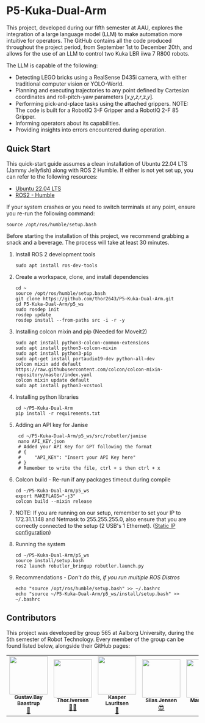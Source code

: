 # P5-Kuka-Dual-Arm
This project, developed during our fifth semester at AAU, explores the integration of a large language model (LLM) to make automation more intuitive for operators. The GitHub contains all the code produced throughout the project period, from September 1st to December 20th, and allows for the use of an LLM to control two Kuka LBR iiwa 7 R800 robots.

The LLM is capable of the following:
- Detecting LEGO bricks using a RealSense D435i camera, with either traditional computer vision or YOLO-World.
- Planning and executing trajectories to any point defined by Cartesian coordinates and roll-pitch-yaw parameters [𝑥,𝑦,𝑧,𝑟,z,𝑦].
- Performing pick-and-place tasks using the attached grippers. NOTE: The code is built for a RobotIQ 3-F Gripper and a RobotIQ 2-F 85 Gripper.
- Informing operators about its capabilities.
- Providing insights into errors encountered during operation.

## Quick Start
This quick-start guide assumes a clean installation of Ubuntu 22.04 LTS (Jammy Jellyfish) along with ROS 2 Humble. If either is not yet set up, you can refer to the following resources:
- [Ubuntu 22.04 LTS](https://medium.com/@maheshdeshmukh22/how-to-install-ubuntu-22-04-lts-on-virtualbox-in-windows-11-6c259ce8ef60)
- [ROS2 - Humble](https://docs.ros.org/en/humble/Installation/Ubuntu-Install-Debs.html)

If your system crashes or you need to switch terminals at any point, ensure you re-run the following command:

    source /opt/ros/humble/setup.bash
    
Before starting the installation of this project, we recommend grabbing a snack and a beverage. The process will take at least 30 minutes.

1. Install ROS 2 development tools

    ```shell
    sudo apt install ros-dev-tools
    ```

2. Create a workspace, clone, and install dependencies

    ```shell
    cd ~
    source /opt/ros/humble/setup.bash
    git clone https://github.com/thor2643/P5-Kuka-Dual-Arm.git
    cd P5-Kuka-Dual-Arm/p5_ws
    sudo rosdep init
    rosdep update
    rosdep install --from-paths src -i -r -y
    ```

3. Installing colcon mixin and pip (Needed for Moveit2)

    ```shell
    sudo apt install python3-colcon-common-extensions
    sudo apt install python3-colcon-mixin
    sudo apt install python3-pip
    sudo apt-get install portaudio19-dev python-all-dev
    colcon mixin add default https://raw.githubusercontent.com/colcon/colcon-mixin-repository/master/index.yaml
    colcon mixin update default
    sudo apt install python3-vcstool
    ```

4. Installing python libraries

    ```shell
    cd ~/P5-Kuka-Dual-Arm
    pip install -r requirements.txt
    ```

5. Adding an API key for Janise

   ```shell
    cd ~/P5-Kuka-Dual-Arm/p5_ws/src/robutler/janise
    nano API_KEY.json
    # Added your API Key for GPT following the format
    # {
    #     "API_KEY": "Insert your API Key here"
    # }
    # Remember to write the file, ctrl + s then ctrl + x
    ```

6. Colcon build - Re-run if any packages timeout during compile

    ```shell
    cd ~/P5-Kuka-Dual-Arm/p5_ws
    export MAKEFLAGS="-j3"
    colcon build --mixin release
    ```
 
8. NOTE: If you are running on our setup, remember to set your IP to 172.31.1.148 and Netmask to 255.255.255.0, also ensure that you are correctly connected to the setup (2 USB's 1 Ethernet). ([Static IP configuration](https://linuxconfig.org/how-to-configure-static-ip-address-on-ubuntu-22-04-jammy-jellyfish-desktop-server))
   
9. Running the system

    ```shell
    cd ~/P5-Kuka-Dual-Arm/p5_ws
    source install/setup.bash
    ros2 launch robutler_bringup robutler.launch.py
    ```
    
10. Recommendations - *Don't do this, if you run multiple ROS Distros*

    ```shell
    echo "source /opt/ros/humble/setup.bash" >> ~/.bashrc
    echo "source ~/P5-Kuka-Dual-Arm/p5_ws/install/setup.bash" >> ~/.bashrc
    ```

## Contributors
This project was developed by group 565 at Aalborg University, during the 5th semester of Robot Technology. Every member of the group can be found listed below, alongside their GitHub pages:

<section id="sec_contributors">
<table>
  <tr> 
    <td align="center"><a target="_blank" rel="noreferrer noopener" href="https://github.com/Gustav-Bay"><img src="https://avatars.githubusercontent.com/u/120191982?v=4" width="100px;" alt=""/><br/><sub><b>Gustav Bay Baastrup</b></sub></a></br><a href="gttps://github.com/Gustav-Bay" title="">🤖</a></td>
    <td align="center"><a target="_blank" rel="noreferrer noopener" href="https://github.com/thor2643"><img src="https://avatars.githubusercontent.com/u/66319719?v=4" width="100px;" alt=""/><br/><sub><b>Thor Iversen</b></sub></a></br><a href="gttps://github.com/thor2643" title="">👨‍🌾</a></td>
    <td align="center"><a target="_blank" rel="noreferrer noopener" href="https://github.com/xdKazer"><img src="https://avatars.githubusercontent.com/u/116707938?v=4" width="100px;" alt=""/><br/><sub><b>Kasper Lauritsen</b></sub></a></br><a href="gttps://github.com/xdKazer" title="">🎥</a></td>
    <td align="center"><a target="_blank" rel="noreferrer noopener" href="https://github.com/silasjensen2001"><img src="https://avatars.githubusercontent.com/u/54105795?v=4" width="100px;" alt=""/><br/><sub><b>Silas Jensen</b></sub></a></br><a href="gttps://github.com/silasjensen2001" title="">😎</a></td>
    <td align="center"><a target="_blank" rel="noreferrer noopener" href="https://github.com/DaMalle"><img src="https://avatars.githubusercontent.com/u/58878411?v=4" width="100px;" alt=""/><br/><sub><b>Marcus Friis</b></sub></a></br><a href="gttps://github.com/DaMalle" title="">🤠</a></td>
    <td align="center"><a target="_blank" rel="noreferrer noopener" href="https://github.com/signeskuldbol"><img src="https://avatars.githubusercontent.com/u/117270262?v=4" width="100px;" alt=""/><br/><sub><b>Signe Møller-Skuldbøl</b></sub></a></br><a href="gttps://github.com/signeskuldbol" title="">🌸</a></td>
  </tr>
</table>
